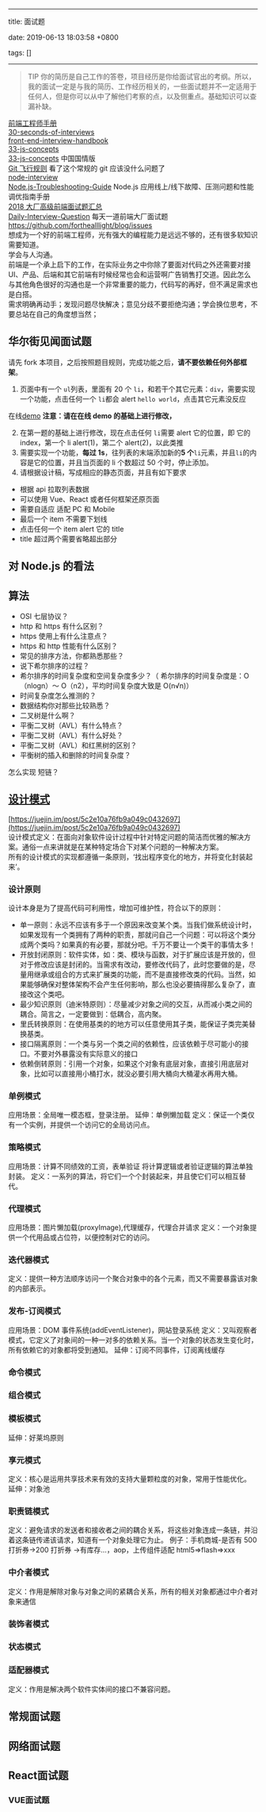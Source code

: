 
---

title: 面试题

date: 2019-06-13 18:03:58 +0800

tags: []

---
> TIP
> 你的简历是自己工作的答卷，项目经历是你给面试官出的考纲。所以，我的面试一定是与我的简历、工作经历相关的，一些面试题并不一定适用于任何人，但是你可以从中了解他们考察的点，以及侧重点。基础知识可以查漏补缺。

[前端工程师手册](https://leohxj.gitbooks.io/front-end-database/content/html-and-css-basic/index.html)<br />[30-seconds-of-interviews](https://github.com/fejes713/30-seconds-of-interviews)<br />[front-end-interview-handbook](https://github.com/yangshun/front-end-interview-handbook)<br />[33-js-concepts](https://github.com/leonardomso/33-js-concepts)<br />[33-js-concepts](https://github.com/stephentian/33-js-concepts) 中国国情版<br />[Git 飞行规则](https://github.com/k88hudson/git-flight-rules/blob/master/README_zh-CN.md) 看了这个常规的 git 应该没什么问题了<br />[node-interview](https://github.com/ElemeFE/node-interview/tree/master/sections/zh-cn)<br />[Node.js-Troubleshooting-Guide](https://github.com/aliyun-node/Node.js-Troubleshooting-Guide) Node.js 应用线上/线下故障、压测问题和性能调优指南手册<br />[2018 大厂高级前端面试题汇总](https://github.com/yygmind/blog/issues/5)<br />[Daily-Interview-Question](https://github.com/Advanced-Frontend/Daily-Interview-Question) 每天一道前端大厂面试题<br />https://github.com/forthealllight/blog/issues<br />想成为一个好的前端工程师，光有强大的编程能力是远远不够的，还有很多软知识需要知道。<br />学会与人沟通。<br />前端是一个承上启下的工作，在实际业务之中你除了要面对代码之外还需要对接 UI、产品、后端和其它前端有时候经常也会和运营啊广告销售打交道。因此怎么与其他角色很好的沟通也是一个非常重要的能力，代码写的再好，但不满足需求也是白搭。<br />需求明确再动手；发现问题尽快解决；意见分歧不要拒绝沟通；学会换位思考，不要总站在自己的角度想当然；<br />

<a name="RfrTB"></a>
## 华尔街见闻面试题
请先 fork 本项目，之后按照题目规则，完成功能之后，**请不要依赖任何外部框架**。

1. 页面中有一个 `ul`列表，里面有 20 个 `li`，和若干个其它元素：`div`，需要实现一个功能，点击任何一个 `li`都会 alert `hello world`，点击其它元素没反应

在线[demo](https://jsbin.com/mumerahojo/1/edit?html,js,output) **注意：请在在线 demo 的基础上进行修改，**

2. 在第一题的基础上进行修改，现在点击任何 `li`需要 alert 它的位置，即 它的 index，第一个 li alert(1)，第二个 alert(2)，以此类推<br />
2. 需要实现一个功能，**每过 1s**，往列表的末端添加新的**5 个**`li`元素，并且`li`的内容是它的位置，并且当页面的 li 个数超过 50 个时，停止添加。<br />
2. 请根据设计稿，写成相应的静态页面，并且有如下要求<br />
- 根据 api 拉取列表数据
- 可以使用 Vue、React 或者任何框架还原页面
- 需要自适应 适配 PC 和 Mobile
- 最后一个 item 不需要下划线
- 点击任何一个 item alert 它的 title
- title 超过两个需要省略超出部分
<a name="MEtOG"></a>
## 对 Node.js 的看法
<a name="9cA5J"></a>
## 算法

- OSI 七层协议？
- http 和 https 有什么区别？
- https 使用上有什么注意点？
- https 和 http 性能有什么区别？
- 常见的排序方法，你都熟悉那些？
- 说下希尔排序的过程？
- 希尔排序的时间复杂度和空间复杂度多少？（ 希尔排序的时间复杂度是：O（nlogn）～ O（n2），平均时间复杂度大致是 O(n√n)）
- 时间复杂度怎么推测的？
- 数据结构你对那些比较熟悉？
- 二叉树是什么啊？
- 平衡二叉树（AVL）有什么特点？
- 平衡二叉树（AVL）有什么好处？
- 平衡二叉树（AVL）和红黑树的区别？
- 平衡树的插入和删除的时间复杂度？

怎么实现 短链？
<a name="oV2LD"></a>
## [设计模式](https://juejin.im/post/5c2e10a76fb9a049c0432697)
[https://juejin.im/post/5c2e10a76fb9a049c0432697](https://juejin.im/post/5c2e10a76fb9a049c0432697)<br />设计模式定义：在面向对象软件设计过程中针对特定问题的简洁而优雅的解决方案。通俗一点来讲就是在某种特定场合下对某个问题的一种解决方案。<br />所有的设计模式的实现都遵循一条原则，‘找出程序变化的地方，并将变化封装起来’。
<a name="l5j6O"></a>
### 设计原则
设计本身是为了提高代码可利用性，增加可维护性，符合以下的原则：

- 单一原则：永远不应该有多于一个原因来改变某个类。当我们做系统设计时，如果发现有一个类拥有了两种的职责，那就问自己一个问题：可以将这个类分成两个类吗？如果真的有必要，那就分吧。千万不要让一个类干的事情太多！<br />
- 开放封闭原则：软件实体，如：类、模块与函数，对于扩展应该是开放的，但对于修改应该是封闭的。当需求有改动，要修改代码了，此时您要做的是，尽量用继承或组合的方式来扩展类的功能，而不是直接修改类的代码。当然，如果能够确保对整体架构不会产生任何影响，那么也没必要搞得那么复杂了，直接改这个类吧。<br />
- 最少知识原则（迪米特原则）：尽量减少对象之间的交互，从而减小类之间的耦合。简言之，一定要做到：低耦合，高内聚。<br />
- 里氏转换原则：在使用基类的的地方可以任意使用其子类，能保证子类完美替换基类。<br />
- 接口隔离原则：一个类与另一个类之间的依赖性，应该依赖于尽可能小的接口。不要对外暴露没有实际意义的接口<br />
- 依赖倒转原则：引用一个对象，如果这个对象有底层对象，直接引用底层对象，比如可以直接用小桶打水，就没必要引用大桶向大桶灌水再用大桶。<br />
<a name="B2mVW"></a>
### 单例模式
应用场景：全局唯一模态框，登录注册。 延伸：单例懒加载 定义：保证一个类仅有一个实例，并提供一个访问它的全局访问点。
<a name="rEegs"></a>
### 策略模式
应用场景：计算不同绩效的工资，表单验证 将计算逻辑或者验证逻辑的算法单独封装。 定义：一系列的算法，将它们一个个封装起来，并且使它们可以相互替代。
<a name="SjLCs"></a>
### 代理模式
应用场景：图片懒加载(proxyImage),代理缓存，代理合并请求 定义：一个对象提供一个代用品或占位符，以便控制对它的访问。
<a name="7oAIR"></a>
### 迭代器模式
定义：提供一种方法顺序访问一个聚合对象中的各个元素，而又不需要暴露该对象的内部表示。
<a name="k1lBX"></a>
### 发布-订阅模式
应用场景：DOM 事件系统(addEventListener)，网站登录系统 定义：又叫观察者模式，它定义了对象间的一种一对多的依赖关系。当一个对象的状态发生变化时，所有依赖它的对象都将受到通知。 延伸：订阅不同事件，订阅离线缓存
<a name="SCVcC"></a>
### 命令模式
<a name="1T1cd"></a>
### 组合模式
<a name="m7IlZ"></a>
### 模板模式
延伸：好莱坞原则
<a name="plLGd"></a>
### 享元模式
定义：核心是运用共享技术来有效的支持大量颗粒度的对象，常用于性能优化。 延伸：对象池
<a name="lgZkU"></a>
### 职责链模式
定义：避免请求的发送者和接收者之间的耦合关系，将这些对象连成一条链，并沿着这条链传递该请求，知道有一个对象处理它为止。 例子：手机商城-是否有 500 打折券->200 打折券 ->有库存...，aop，上传组件适配 html5=>flash=>xxx
<a name="ErX2e"></a>
### 中介者模式
定义：作用是解除对象与对象之间的紧耦合关系，所有的相关对象都通过中介者对象来通信
<a name="VfulU"></a>
### 装饰者模式
<a name="qSuux"></a>
### 状态模式
<a name="NWLdj"></a>
### 适配器模式
定义：作用是解决两个软件实体间的接口不兼容问题。
<a name="pxP6V"></a>
## 常规面试题

<a name="CmMQV"></a>
## 网络面试题

<a name="48NQM"></a>
## React面试题


<a name="Ku6Ty"></a>
### VUE面试题



